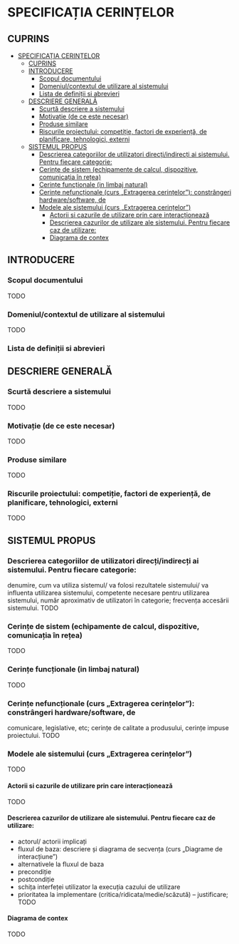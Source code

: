 # SPECIFICAȚIA CERINȚELOR

## CUPRINS
- [SPECIFICAȚIA CERINȚELOR](#specificația-cerințelor)
  - [CUPRINS](#cuprins)
  - [INTRODUCERE](#introducere)
    - [Scopul documentului](#scopul-documentului)
    - [Domeniul/contextul de utilizare al sistemului](#domeniulcontextul-de-utilizare-al-sistemului)
    - [Lista de definiții si abrevieri](#lista-de-definiții-si-abrevieri)
  - [DESCRIERE GENERALĂ](#descriere-generală)
    - [Scurtă descriere a sistemului](#scurtă-descriere-a-sistemului)
    - [Motivație (de ce este necesar)](#motivație-de-ce-este-necesar)
    - [Produse similare](#produse-similare)
    - [Riscurile proiectului: competiție, factori de experiență, de planificare, tehnologici, externi](#riscurile-proiectului-competiție-factori-de-experiență-de-planificare-tehnologici-externi)
  - [SISTEMUL PROPUS](#sistemul-propus)
    - [Descrierea categoriilor de utilizatori direcți/indirecți ai sistemului. Pentru fiecare categorie:](#descrierea-categoriilor-de-utilizatori-direcțiindirecți-ai-sistemului-pentru-fiecare-categorie)
    - [Cerințe de sistem (echipamente de calcul, dispozitive, comunicația în rețea)](#cerințe-de-sistem-echipamente-de-calcul-dispozitive-comunicația-în-rețea)
    - [Cerințe funcționale (in limbaj natural)](#cerințe-funcționale-in-limbaj-natural)
    - [Cerințe nefuncționale (curs „Extragerea cerințelor”): constrângeri hardware/software, de](#cerințe-nefuncționale-curs-extragerea-cerințelor-constrângeri-hardwaresoftware-de)
    - [Modele ale sistemului (curs „Extragerea cerințelor”)](#modele-ale-sistemului-curs-extragerea-cerințelor)
      - [Actorii si cazurile de utilizare prin care interacționează](#actorii-si-cazurile-de-utilizare-prin-care-interacționează)
      - [Descrierea cazurilor de utilizare ale sistemului. Pentru fiecare caz de utilizare:](#descrierea-cazurilor-de-utilizare-ale-sistemului-pentru-fiecare-caz-de-utilizare)
      - [Diagrama de contex](#diagrama-de-contex)


## INTRODUCERE
### Scopul documentului
TODO
### Domeniul/contextul de utilizare al sistemului
TODO 
### Lista de definiții si abrevieri

## DESCRIERE GENERALĂ
### Scurtă descriere a sistemului
TODO 
### Motivație (de ce este necesar)
TODO 
### Produse similare
TODO 
### Riscurile proiectului: competiție, factori de experiență, de planificare, tehnologici, externi
TODO 
## SISTEMUL PROPUS

### Descrierea categoriilor de utilizatori direcți/indirecți ai sistemului. Pentru fiecare categorie: 
denumire, cum va utiliza sistemul/ va folosi rezultatele sistemului/ va influenta utilizarea 
sistemului, competente necesare pentru utilizarea sistemului, număr aproximativ de 
utilizatori în categorie; frecvența accesării sistemului.
TODO 
### Cerințe de sistem (echipamente de calcul, dispozitive, comunicația în rețea)
TODO 
### Cerințe funcționale (in limbaj natural)
TODO 
### Cerințe nefuncționale (curs „Extragerea cerințelor”): constrângeri hardware/software, de 
comunicare, legislative, etc; cerințe de calitate a produsului, cerințe impuse proiectului.
TODO 
### Modele ale sistemului (curs „Extragerea cerințelor”)
TODO 
#### Actorii si cazurile de utilizare prin care interacționează
TODO 
#### Descrierea cazurilor de utilizare ale sistemului. Pentru fiecare caz de utilizare: 
- actorul/ actorii implicați
- fluxul de baza: descriere și diagrama de secvența (curs „Diagrame de interacțiune”)
- alternativele la fluxul de baza
- precondiție
- postcondiție
- schița interfeței utilizator la execuția cazului de utilizare
- prioritatea la implementare (critica/ridicata/medie/scăzută) – justificare;
TODO 
#### Diagrama de contex
TODO 
